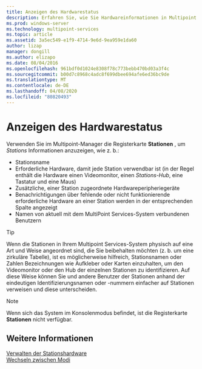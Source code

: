 ```yaml
---
title: Anzeigen des Hardwarestatus
description: Erfahren Sie, wie Sie Hardwareinformationen in Multipoint Services anzeigen.
ms.prod: windows-server
ms.technology: multipoint-services
ms.topic: article
ms.assetid: 3a5ec549-e1f9-4714-9e6d-9ea959e1da60
author: lizap
manager: dongill
ms.author: elizapo
ms.date: 08/04/2016
ms.openlocfilehash: 961bdf0d1024e8308f78c773bebb470bd03a3f4c
ms.sourcegitcommit: b00d7c8968c4adc8f699dbee694afe6ed36bc9de
ms.translationtype: MT
ms.contentlocale: de-DE
ms.lasthandoff: 04/08/2020
ms.locfileid: "80820493"
---
```

# <a name="view-hardware-status"></a>Anzeigen des Hardwarestatus
Verwenden Sie im Multipoint-Manager die Registerkarte **Stationen** , um *Stations* Informationen anzuzeigen, wie z. b.:  
  
-   Stationsname  
-   Erforderliche Hardware, damit jede Station verwendbar ist (in der Regel enthält die Hardware einen Videomonitor, einen *Stations-Hub*, eine Tastatur und eine Maus) 
-   Zusätzliche, einer Station zugeordnete Hardwareperipheriegeräte  
-   Benachrichtigungen über fehlende oder nicht funktionierende erforderliche Hardware an einer Station werden in der entsprechenden Spalte angezeigt  
-   Namen von aktuell mit dem MultiPoint Services-System verbundenen Benutzern  
  
> [!TIP]  
> Wenn die Stationen in Ihrem Multipoint Services-System physisch auf eine Art und Weise angeordnet sind, die Sie beibehalten möchten (z. b. um eine zirkuläre Tabelle), ist es möglicherweise hilfreich, Stationsnamen oder Zahlen Bezeichnungen wie Aufkleber oder Karten einzuhalten, um den Videomonitor oder den Hub der einzelnen Stationen zu identifizieren. Auf diese Weise können Sie und andere Benutzer der Stationen anhand der eindeutigen Identifizierungsnamen oder -nummern einfacher auf Stationen verweisen und diese unterscheiden.  
  
> [!NOTE]  
> Wenn sich das System im Konsolenmodus befindet, ist die Registerkarte **Stationen** nicht verfügbar.  
  
## <a name="see-also"></a>Weitere Informationen  
[Verwalten der Stationshardware](Manage-Station-Hardware.md)  
[Wechseln zwischen Modi](Switch-Between-Modes.md)